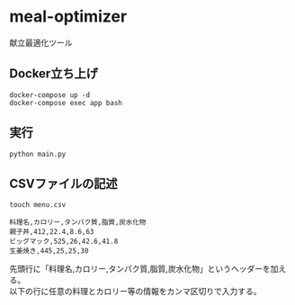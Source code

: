 # meal-optimizer
献立最適化ツール

## Docker立ち上げ
`docker-compose up -d`  
`docker-compose exec app bash`  

## 実行
`python main.py`  

## CSVファイルの記述
`touch menu.csv`  

```csv
料理名,カロリー,タンパク質,脂質,炭水化物
親子丼,412,22.4,8.6,63
ビッグマック,525,26,42.6,41.8
生姜焼き,445,25,25,30
```

先頭行に「料理名,カロリー,タンパク質,脂質,炭水化物」というヘッダーを加える。  
以下の行に任意の料理とカロリー等の情報をカンマ区切りで入力する。